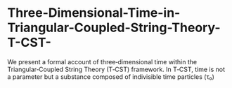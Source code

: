 # Three-Dimensional-Time-in-Triangular-Coupled-String-Theory-T-CST-
We present a formal account of three‑dimensional time within the Triangular‑Coupled String Theory (T‑CST) framework. In T‑CST, time is not a parameter but a substance composed of indivisible time particles (τ₀)
